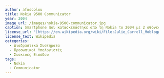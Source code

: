```yaml
---
author: afoscolou
title: Nokia 9500 Communicator 
year: 2004
image_url: /images/nokia-9500-communicator.jpg
caption: Smartphone που κατασκευάστηκε από τη Nokia το 2004 με 2 οθόνες, μία εσωτερική πλήρως λειτουργική και μία εξωτερική περιορισμένης λειτουργικότητας. Συνδεόταν με Bluetooth, infrared, USB, CSD, HSCSD, GPRS και EDGE, ενώ ήταν η πρώτη συσκευή της Nokia με Wi-Fi.  Είχε τη δυνατότητα να λαμβάνει και να στέλνει fax χωρίς scanner και email (POP3/IMAP). Στον ενσωματωμένο Web browser εμφάνιζε σελίδες WAP και HTML, διέθετε πληκτρολόγιο QWERTY, MP3 player και επεξεργαστή κειμένου, spreadsheet και πρόγραμμα παρουσιάσεων συμβατά με το Microsoft Office ενώ μπορούσε να εκτελέσει και εφαρμογές σε Java ME.
license_url: "[https://en.wikipedia.org/wiki/File:Julie_Carroll_Moblogging.jpg](https://en.wikipedia.org/wiki/File:Julie_Carroll_Moblogging.jpg)" 
license_text: Wikipedia
categories:
  - Διαδραστικά Συστήματα
  - Προσωπικοί Υπολογιστές
  - Συσκευές Εισόδου
tags:
  - Nokia
  - Communicator
---
```


